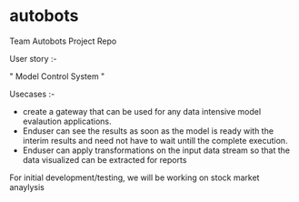 # autobots
Team Autobots Project Repo

User story :-

" Model Control System "

Usecases :-

- create a gateway that can be used for any data intensive model evalaution applications.
- Enduser can see the results as soon as the model is ready with the interim results and need not have to wait untill the complete execution.
- Enduser can apply transformations on the input data stream so that the data visualized can be extracted for reports


For initial development/testing, we will be working on stock market anaylysis 
